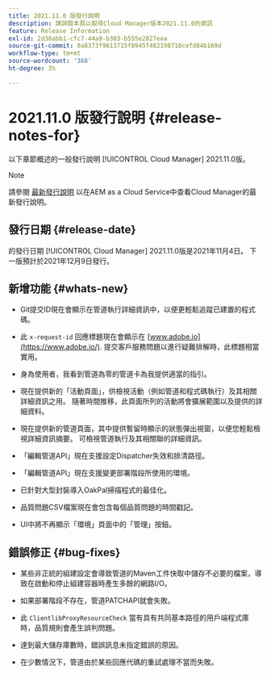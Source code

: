 ```yaml
---
title: 2021.11.0 版發行說明
description: 請詳閱本頁以取得Cloud Manager版本2021.11.0的資訊
feature: Release Information
exl-id: 2d38abb1-cfc7-44a9-b303-b555e2827eea
source-git-commit: 0a8373f9613715f8945f482198710cefd84b169d
workflow-type: tm+mt
source-wordcount: '368'
ht-degree: 3%

---
```


# 2021.11.0 版發行說明 {#release-notes-for}

以下章節概述的一般發行說明 [!UICONTROL Cloud Manager] 2021.11.0版。

>[!NOTE]
>請參閱 [最新發行說明](https://experienceleague.adobe.com/docs/experience-manager-cloud-service/onboarding/getting-access/release-notes-cloud-manager/release-notes-cm-current.html?lang=en#getting-access) 以在AEM as a Cloud Service中查看Cloud Manager的最新發行說明。

## 發行日期 {#release-date}

的發行日期 [!UICONTROL Cloud Manager] 2021.11.0版是2021年11月4日。
下一版預計於2021年12月9日發行。

## 新增功能 {#whats-new}

* Git提交ID現在會顯示在管道執行詳細資訊中，以便更輕鬆追蹤已建置的程式碼。

* 此 `x-request-id` 回應標題現在會顯示在 [www.adobe.io](https://www.adobe.io/). 提交客戶服務問題以進行疑難排解時，此標題相當實用。

* 身為使用者，我看到管道為零的管道卡為我提供適當的指引。

* 現在提供新的「活動頁面」，供檢視活動（例如管道和程式碼執行）及其相關詳細資訊之用。 隨著時間推移，此頁面所列的活動將會擴展範圍以及提供的詳細資料。

* 現在提供新的管道頁面，其中提供暫留時顯示的狀態彈出視窗，以便您輕鬆檢視詳細資訊摘要。 可檢視管道執行及其相關聯的詳細資訊。

* 「編輯管道API」現在支援設定Dispatcher失效和排清路徑。

* 「編輯管道API」現在支援變更部署階段所使用的環境。

* 已針對大型封裝導入OakPal掃描程式的最佳化。

* 品質問題CSV檔案現在會包含每個品質問題的時間戳記。

* UI中將不再顯示「環境」頁面中的「管理」按鈕。

## 錯誤修正 {#bug-fixes}

* 某些非正統的組建設定會導致管道的Maven工件快取中儲存不必要的檔案，導致在啟動和停止組建容器時產生多餘的網路I/O。

* 如果部署階段不存在，管道PATCHAPI就會失敗。

* 此 `ClientlibProxyResourceCheck` 當有具有共同基本路徑的用戶端程式庫時，品質規則會產生誤判問題。

* 達到最大儲存庫數時，錯誤訊息未指定錯誤的原因。

* 在少數情況下，管道由於某些回應代碼的重試處理不當而失敗。
